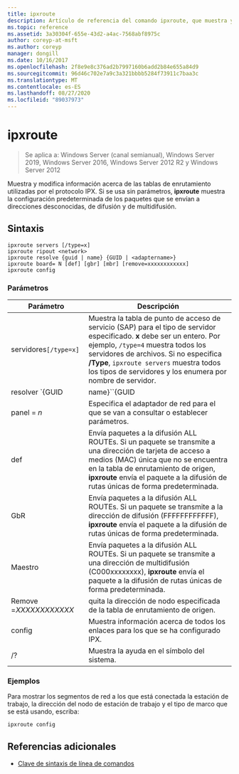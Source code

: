 ```yaml
---
title: ipxroute
description: Artículo de referencia del comando ipxroute, que muestra y modifica información acerca de las tablas de enrutamiento utilizadas por el protocolo IPX.
ms.topic: reference
ms.assetid: 3a30304f-655e-43d2-a4ac-7568abf8975c
author: coreyp-at-msft
ms.author: coreyp
manager: dongill
ms.date: 10/16/2017
ms.openlocfilehash: 2f8e9e8c376ad2b7997160b6add2b84e655a84d9
ms.sourcegitcommit: 96d46c702e7a9c3a321bbbb5284f73911c7baa3c
ms.translationtype: MT
ms.contentlocale: es-ES
ms.lasthandoff: 08/27/2020
ms.locfileid: "89037973"
---
```

# <a name="ipxroute"></a>ipxroute

> Se aplica a: Windows Server (canal semianual), Windows Server 2019, Windows Server 2016, Windows Server 2012 R2 y Windows Server 2012

Muestra y modifica información acerca de las tablas de enrutamiento utilizadas por el protocolo IPX. Si se usa sin parámetros, **ipxroute** muestra la configuración predeterminada de los paquetes que se envían a direcciones desconocidas, de difusión y de multidifusión.

## <a name="syntax"></a>Sintaxis

```
ipxroute servers [/type=x]
ipxroute ripout <network>
ipxroute resolve {guid | name} {GUID | <adaptername>}
ipxroute board= N [def] [gbr] [mbr] [remove=xxxxxxxxxxxx]
ipxroute config
```

### <a name="parameters"></a>Parámetros
| Parámetro | Descripción |
| ------- | -------- |
| servidores`[/type=x]` | Muestra la tabla de punto de acceso de servicio (SAP) para el tipo de servidor especificado. **x** debe ser un entero. Por ejemplo, `/type=4` muestra todos los servidores de archivos. Si no especifica **/Type**, `ipxroute servers` muestra todos los tipos de servidores y los enumera por nombre de servidor. |
| resolver `{GUID | name}``{GUID | adaptername}` | Resuelve el nombre del GUID como su nombre descriptivo o el nombre descriptivo de su GUID. |
| panel = *n* | Especifica el adaptador de red para el que se van a consultar o establecer parámetros. |
| def | Envía paquetes a la difusión ALL ROUTEs. Si un paquete se transmite a una dirección de tarjeta de acceso a medios (MAC) única que no se encuentra en la tabla de enrutamiento de origen, **ipxroute** envía el paquete a la difusión de rutas únicas de forma predeterminada. |
| GbR | Envía paquetes a la difusión ALL ROUTEs. Si un paquete se transmite a la dirección de difusión (FFFFFFFFFFFF), **ipxroute** envía el paquete a la difusión de rutas únicas de forma predeterminada. |
| Maestro | Envía paquetes a la difusión ALL ROUTEs. Si un paquete se transmite a una dirección de multidifusión (C000xxxxxxxx), **ipxroute** envía el paquete a la difusión de rutas únicas de forma predeterminada. |
| Remove =*XXXXXXXXXXXX* | quita la dirección de nodo especificada de la tabla de enrutamiento de origen. |
| config | Muestra información acerca de todos los enlaces para los que se ha configurado IPX. |
| /? | Muestra la ayuda en el símbolo del sistema. |

### <a name="examples"></a>Ejemplos

Para mostrar los segmentos de red a los que está conectada la estación de trabajo, la dirección del nodo de estación de trabajo y el tipo de marco que se está usando, escriba:

```
ipxroute config
```

## <a name="additional-references"></a>Referencias adicionales

- [Clave de sintaxis de línea de comandos](command-line-syntax-key.md)
